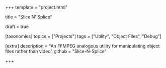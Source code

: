 +++
template = "project.html"

title = "Slice N' Splice"

draft = true

[taxonomies]
topics = ["Projects"]
tags = ["Utility", "Object Files", "Debug"]

[extra]
description = "An FFMPEG analogous utility for manipulating object files rather than video"
github = "Slice-N-Splice"

+++
